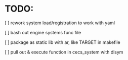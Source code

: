 # TODO:

[ ] rework system load/registration to work with yaml

[ ] bash out engine systems func file

[ ] package as static lib with ar, like TARGET in makefile

[ ] pull out & execute function in cecs_system with dlsym

